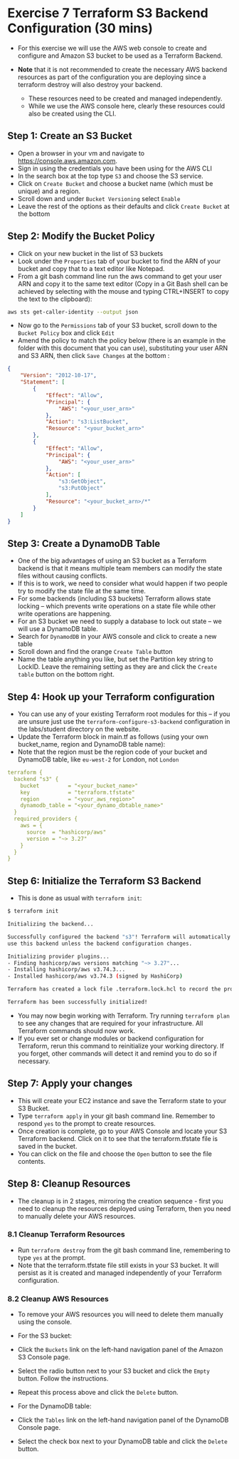 # Exercise 7 Terraform S3 Backend Configuration (30 mins)

* For this exercise we will use the AWS web console to create and configure and Amazon S3 bucket to be used as a Terraform Backend. 

* **Note** that it is not recommended to create the necessary AWS backend resources as part of the configuration you are deploying since a terraform destroy will also destroy your backend. 
  * These resources need to be created and managed independently. 
  * While we use the AWS console here, clearly these resources could also be created using the CLI. 

## Step 1: Create an S3 Bucket
*	Open a browser in your vm and navigate to https://console.aws.amazon.com.
*	Sign in using the credentials you have been using for the AWS CLI
*	In the search box at the top type `S3` and choose the S3 service.
*	Click on `Create Bucket` and choose a bucket name (which must be unique) and a region.
*	Scroll down and under `Bucket Versioning` select `Enable`
*	Leave the rest of the options as their defaults and click `Create Bucket` at the bottom

## Step 2: Modify the Bucket Policy
*	Click on your new bucket in the list of S3 buckets
*	Look under the `Properties` tab of your bucket to find the ARN of your bucket and copy that to a text editor like Notepad.
*	From a git bash command line run the aws command to get your user ARN and copy it to the same text editor (Copy in a Git Bash shell can be achieved by selecting with the mouse and typing CTRL+INSERT to copy the text to the clipboard):

```bash
aws sts get-caller-identity --output json
```

*	Now  go to the `Permissions` tab of your S3 bucket, scroll down to the `Bucket Policy` box and click `Edit`
*	Amend the policy to match the policy below (there is an example in the folder with this document that you can use), substituting your user ARN and S3 ARN, then click `Save Changes` at the bottom :

```json
{
    "Version": "2012-10-17",
    "Statement": [
        {
            "Effect": "Allow",
            "Principal": {
                "AWS": "<your_user_arn>"
            },
            "Action": "s3:ListBucket",
            "Resource": "<your_bucket_arn>"
        },
        {
            "Effect": "Allow",
            "Principal": {
                "AWS": "<your_user_arn>"
            },
            "Action": [
                "s3:GetObject",
                "s3:PutObject"
            ],
            "Resource": "<your_bucket_arn>/*"
        }
    ]
}
```
 
## Step 3: Create a DynamoDB Table
*	One of the big advantages of using an S3 bucket as a Terraform backend is that it means multiple team members can modify the state files without causing conflicts.
*	If this is to work, we need to consider what would happen if two people try to modify the state file at the same time. 
  * For some backends (including S3 buckets) Terraform allows state locking – which prevents write operations on a state file while other write operations are happening. 
  *	For an S3 bucket we need to supply a database to lock out state – we will use a DynamoDB table. 
*	Search for `DynamodDB` in your AWS console and click to create a new table
*	Scroll down and find the orange `Create Table` button
*	Name the table anything you like, but set the Partition key string to LockID. Leave the remaining setting as they  are and click the `Create table` button on the bottom right.

## Step 4: Hook up your Terraform configuration

*	You can use any of your existing Terraform root modules for this – if you are unsure just use the `terraform-configure-s3-backend` configuration in the labs/student directory on the website. 
*	Update the Terraform block in main.tf as follows (using your own bucket_name, region and DynamoDB table name):
  * Note that the region must be the region code of your bucket and DynamoDB table, like `eu-west-2` for London, not `London`

```yaml
terraform {
  backend "s3" {
    bucket         = "<your_bucket_name>"
    key            = "terraform.tfstate"
    region         = "<your_aws_region>"
    dynamodb_table = "<your_dynamo_dbtable_name>"
  }
  required_providers {
    aws = {
      source  = "hashicorp/aws"
      version = "~> 3.27"
    }
  }
}
```

## Step 6: Initialize the Terraform S3 Backend

*	This is done as usual with `terraform init`:

```bash
$ terraform init

Initializing the backend...

Successfully configured the backend "s3"! Terraform will automatically
use this backend unless the backend configuration changes.

Initializing provider plugins...
- Finding hashicorp/aws versions matching "~> 3.27"...
- Installing hashicorp/aws v3.74.3...
- Installed hashicorp/aws v3.74.3 (signed by HashiCorp)

Terraform has created a lock file .terraform.lock.hcl to record the provider selections it made above. Include this file in your version control repository so that Terraform can guarantee to make the same selections by default when you run "terraform init" in the future.

Terraform has been successfully initialized!

```

* You may now begin working with Terraform. Try running `terraform plan` to see any changes that are required for your infrastructure. All Terraform commands should now work.
* If you ever set or change modules or backend configuration for Terraform,
rerun this command to reinitialize your working directory. If you forget, other commands will detect it and remind you to do so if necessary.

## Step 7: Apply your changes
*	This will create your EC2 instance and save the Terraform state to your S3 Bucket.
*	Type `terraform apply` in your git bash command line. Remember to respond `yes` to the prompt to create resources.
*	Once creation is complete, go to your AWS Console and locate your S3 Terraform backend. Click on it to see that the terraform.tfstate file is saved in the bucket.
*	You can click on the file and choose the `Open` button to see the file contents.

## Step 8: Cleanup Resources
* The cleanup is in 2 stages, mirroring the creation sequence - first you need to cleanup the resources deployed using Terraform, then you need to manually delete your AWS resources.

### 8.1 Cleanup Terraform Resources
*	Run `terraform destroy` from the git bash command line, remembering to type `yes` at the prompt.
*	Note that the terraform.tfstate file still exists in your S3 bucket. It will persist as it is created and managed independently of your Terraform configuration.

### 8.2 Cleanup AWS Resources

*	To remove your AWS resources you will need to delete them manually using the console.
* 	For the S3 bucket:
  *  Click the `Buckets` link on the left-hand navigation panel of the Amazon S3 Console page.
  * Select the radio button next to your S3 bucket and click the `Empty` button. Follow the instructions.
  * Repeat this process above and click the `Delete` button.

* 	For the DynamoDB table:
  * Click the `Tables` link on the left-hand navigation panel of the DynamoDB Console page.
  * Select the check box next to your DynamoDB table and click the `Delete` button.
